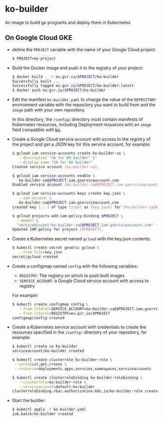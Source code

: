 # ko-builder

An image to build go programs and deploy them in Kubernetes

## On Google Cloud GKE

- define the `PROJECT` variable with the name of your Google Cloud project:

  ```sh
  $ PROJECT=my-project
  ```

- Build the Docker image and push it to the registry of your project:

  ```sh
  $ docker build . -t eu.gcr.io/$PROJECT/ko-builder
  Successfully built ...
  Successfully tagged eu.gcr.io/$PROJECT/ko-builder:latest
  $ docker push eu.gcr.io/$PROJECT/ko-builder

  ```

- Edit the manifest `ko-builder.yaml` to change the value of the `REPOSITORY` environment variable with the repository you want to build from and the `image` path with your own repository.

  In this directory, the `/config/` directory must contain manifests of Kubernetes resources, including Deployment resources with an `image` field compatible with [ko](https://github.com/google/ko).

- Create a Google Cloud service account with access to the registry of the project and get a JSON key for this service account, for example:

  ```sh
  $ gcloud iam service-accounts create ko-builder-sa \
     --description "SA for KO builder" \
     --display-name "SA for KO builder"
  Created service account [ko-builder-sa].

  $ gcloud iam service-accounts enable \
     ko-builder-sa@$PROJECT.iam.gserviceaccount.com
  Enabled service account [ko-builder-sa@$PROJECT.iam.gserviceaccount.com].

  $ gcloud iam service-accounts keys create key.json \
     --iam-account \
     ko-builder-sa@$PROJECT.iam.gserviceaccount.com
  created key [...] of type [json] as [key.json] for [ko-builder-sa@ko-demo.iam.gserviceaccount.com]

  $ gcloud projects add-iam-policy-binding $PROJECT \
    --member \
    "serviceAccount:ko-builder-sa@$PROJECT.iam.gserviceaccount.com" --role "roles/storage.admin"
  Updated IAM policy for project [$PROJECT].
  ```

- Create a Kubernetes secret named `gcloud` with the key.json contents:

  ```sh
  $ kubectl create secret generic gcloud \
     --from-file=key.json
  secret/gcloud created
  ```

- Create a configmap named `config` with the following variables:

  - `REGISTRY`: The registry on which to push built images
  - `SERVICE_ACCOUNT`: a Google Cloud service account with access to registry

  For example:

  ```sh
  $ kubectl create configmap config \
     --from-literal=SERVICE_ACCOUNT=ko-builder-sa@$PROJECT.iam.gserviceaccount.com \
     --from-literal=REGISTRY=eu.gcr.io/$PROJECT
  configmap/config created
  ```

- Create a Kubernetes service account with credentials to create the resources specified in the `/config/` directory of your repository, for example:

  ```sh
  $ kubectl create sa ko-builder
  serviceaccount/ko-builder created

  $ kubectl create clusterrole ko-builder-role \
   --verb=list,get,create \
   --resource=deployments.apps,services,namespaces,serviceaccounts

  $ kubectl create clusterrolebinding ko-builder-rolebinding \
     --clusterrole=ko-builder-role \
     --serviceaccount=default:ko-builder
  clusterrolebinding.rbac.authorization.k8s.io/ko-builder-role created
  ```

- Start the builder:

  ```sh
  $ kubectl apply -f ko-builder.yaml
  job.batch/ko-builder created
  ```
